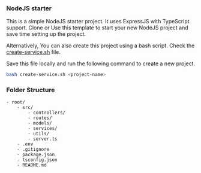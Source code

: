 ### NodeJS starter

This is a simple NodeJS starter project. It uses ExpressJS with TypeScript support. Clone or Use this template to start your new NodeJS project and save time setting up the project.


Alternatively, You can also create this project using a bash script. Check the [create-service.sh](https://gist.github.com/maheshj01/ae333fb4ce64ecd219b5b555e57edfbc) file.

Save this file locally and run the following command to create a new project.

```bash
bash create-service.sh <project-name>
```

### Folder Structure

```
- root/
    - src/
        - controllers/
        - routes/
        - models/
        - services/
        - utils/
        - server.ts
    - .env
    - .gitignore
    - package.json
    - tsconfig.json
    - README.md
```